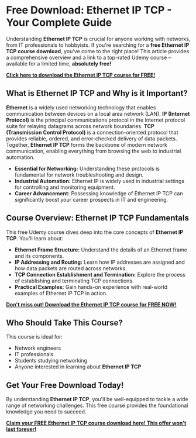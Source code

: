 # Free Download: Ethernet IP TCP - Your Complete Guide

Understanding **Ethernet IP TCP** is crucial for anyone working with networks, from IT professionals to hobbyists. If you're searching for a **free Ethernet IP TCP course download**, you've come to the right place! This article provides a comprehensive overview and a link to a top-rated Udemy course – available for a limited time, **absolutely free!**

[**Click here to download the Ethernet IP TCP course for FREE!**](https://udemywork.com/ethernet-ip-tcp)

## What is Ethernet IP TCP and Why is it Important?

**Ethernet** is a widely used networking technology that enables communication between devices on a local area network (LAN). **IP (Internet Protocol)** is the principal communications protocol in the Internet protocol suite for relaying datagrams across network boundaries. **TCP (Transmission Control Protocol)** is a connection-oriented protocol that provides reliable, ordered, and error-checked delivery of data packets. Together, **Ethernet IP TCP** forms the backbone of modern network communication, enabling everything from browsing the web to industrial automation.

*   **Essential for Networking:** Understanding these protocols is fundamental for network troubleshooting and design.
*   **Industrial Automation:** Ethernet IP is widely used in industrial settings for controlling and monitoring equipment.
*   **Career Advancement:** Possessing knowledge of Ethernet IP TCP can significantly boost your career prospects in IT and engineering.

## Course Overview: Ethernet IP TCP Fundamentals

This free Udemy course dives deep into the core concepts of **Ethernet IP TCP**. You'll learn about:

*   **Ethernet Frame Structure:** Understand the details of an Ethernet frame and its components.
*   **IP Addressing and Routing:** Learn how IP addresses are assigned and how data packets are routed across networks.
*   **TCP Connection Establishment and Termination:** Explore the process of establishing and terminating TCP connections.
*   **Practical Examples:** Gain hands-on experience with real-world examples of Ethernet IP TCP in action.

[**Don't miss out! Download the Ethernet IP TCP course for FREE NOW!**](https://udemywork.com/ethernet-ip-tcp)

## Who Should Take This Course?

This course is ideal for:

*   Network engineers
*   IT professionals
*   Students studying networking
*   Anyone interested in learning about **Ethernet IP TCP**

## Get Your Free Download Today!

By understanding **Ethernet IP TCP**, you'll be well-equipped to tackle a wide range of networking challenges. This free course provides the foundational knowledge you need to succeed.

[**Claim your FREE Ethernet IP TCP course download here! This offer won't last forever!**](https://udemywork.com/ethernet-ip-tcp)
